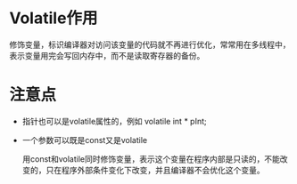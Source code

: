 # Volatile作用

修饰变量，标识编译器对访问该变量的代码就不再进行优化，常常用在多线程中，表示变量用完会写回内存中，而不是读取寄存器的备份。



# 注意点

- 指针也可以是volatile属性的，例如 volatile int * pInt;

- 一个参数可以既是const又是volatile

  用const和volatile同时修饰变量，表示这个变量在程序内部是只读的，不能改变的，只在程序外部条件变化下改变，并且编译器不会优化这个变量。

